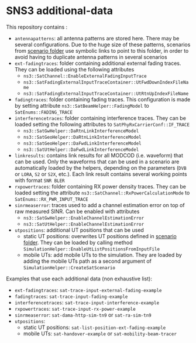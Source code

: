 # SNS3 additional-data

This repository contains :
- `antennapatterns`: all antenna patterns are stored here. There may be several configurations. Due to the huge size of these patterns, scenarios from [scenario folder](../scenarios) use symbolic links to point to this folder, in order to avoid having to duplicate antenna patterns in several scenarios
- `ext-fadingtraces`: folder containing additional external fading traces. They can be loaded using the following attributes
    - `ns3::SatChannel::EnableExternalFadingInputTrace`
    - `ns3::SatFadingExternalInputTraceContainer::UtFwdDownIndexFileName`
    - `ns3::SatFadingExternalInputTraceContainer::UtRtnUpIndexFileName`
- `fadingtraces`: folder containing fading traces. This configuration is made by setting attribute `ns3::SatBeamHelper::FadingModel` to `SatEnums::FADING_TRACE`
- `interferencetraces`: folder containing interference traces. They can be loaded setting the following attributes to `SatPhyRxCarrierConf::IF_TRACE`
    - `ns3::SatGwHelper::DaRtnLinkInterferenceModel`
    - `ns3::SatGeoHelper::DaRtnLinkInterferenceModel`
    - `ns3::SatGeoHelper::DaFwdLinkInterferenceModel`
    - `ns3::SatUtHelper::DaFwdLinkInterferenceModel`
- `linkresults`: contains link results for all MODCOD (i.e. waveform) that can be used. Only the waveforms that can be used in a scenario are automatically loaded by the helpers, depending on the parameters (`DVB` or `LORA`, `S2` or `S2X`, etc.). Each link result contains several working points with format `SNR BLER`
- `rxpowertraces`: folder containing RX power density traces. They can be loaded setting the attribute `ns3::SatChannel::RxPowerCalculationMode` to `SatEnums::RX_PWR_INPUT_TRACE`
- `sinrmeaserror`: traces used to add a channel estimation error on top of raw measured SINR. Can be enabled with attributes
    - `ns3::SatGwHelper::EnableChannelEstimationError`
    - `ns3::SatUtHelper::EnableChannelEstimationError`
- `utpositions`: additional UT positions that can be used
    - static UT positions: overwrites UT positions defined in [scenario folder](../scenarios). They can be loaded by calling method `SimulationHelper::EnableUtListPositionsFromInputFile`
    - mobile UTs: add mobile UTs to the simulation. They are loaded by adding the mobile UTs path as a second argument of `SimulationHelper::CreateSatScenario`

Examples that use each additional data (non exhaustive list):
- `ext-fadingtraces`: `sat-trace-input-external-fading-example`
- `fadingtraces`: `sat-trace-input-fading-example`
- `interferencetraces`: `sat-trace-input-interference-example`
- `rxpowertraces`: `sat-trace-input-rx-power-example`
- `sinrmeaserror`: `sat-dama-http-sim-tn9` or `sat-ra-sim-tn9`
- `utpositions`:
    - static UT positions: `sat-list-position-ext-fading-example`
    - mobile UTs: `sat-handover-example` or `sat-mobility-beam-tracer`
